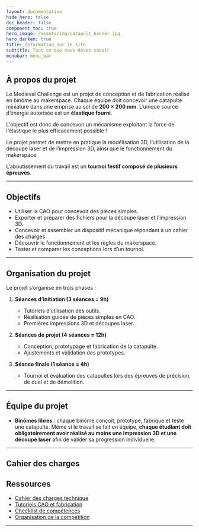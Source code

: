 ```yaml
---
layout: documentation
hide_hero: false
doc_header: false
component_toc: true
hero_image: /assets/img/catapult_banner.jpg
hero_darken: true
title: Information sur le site
subtitle: Tout ce que vous devez savoir
menubar: menu_bar
---
```


## À propos du projet  

Le Medieval Challenge est un projet de conception et de fabrication réalisé en binôme au makerspace. Chaque équipe doit concevoir une catapulte miniature dans une emprise au sol de **200 × 200 mm**. L’unique source d’énergie autorisée est un **élastique fourni**.  

L'objectif est donc de concevoir un mécanisme exploitant la force de l'élastique le plus efficacement possible !

Le projet permet de mettre en pratique la modélisation 3D, l’utilisation de la découpe laser et de l’impression 3D, ainsi que le fonctionnement du makerspace. 

L’aboutissement du travail est un **tournoi festif composé de plusieurs épreuves**.  

---

## Objectifs  

- Utiliser la CAO pour concevoir des pièces simples.  
- Exporter et préparer des fichiers pour la découpe laser et l’impression 3D.  
- Concevoir et assembler un dispositif mécanique répondant à un cahier des charges.  
- Découvrir le fonctionnement et les règles du makerspace.  
- Tester et comparer les conceptions lors d’un tournoi.  

---

## Organisation du projet  

Le projet s’organise en trois phases :  

1. **Séances d’initiation (3 séances = 9h)**  
   - Tutoriels d’utilisation des outils.  
   - Réalisation guidée de pièces simples en CAO.  
   - Premières impressions 3D et découpes laser.  

2. **Séances de projet (4 séances = 12h)**  
   - Conception, prototypage et fabrication de la catapulte.  
   - Ajustements et validation des prototypes.  

3. **Séance finale (1 séance = 4h)**  
   - Tournoi et évaluation des catapultes lors des épreuves de précision, de duel et de démolition.  

---

## Équipe du projet  

- **Binômes libres** : chaque binôme conçoit, prototype, fabrique et teste une catapulte. Même si le travail se fait en équipe, **chaque étudiant doit obligatoirement avoir réalisé au moins une impression 3D et une découpe laser** afin de valider sa progression individuelle.    
 

---

## Cahier des charges 

## Ressources  

- [Cahier des charges technique](#)  
- [Tutoriels CAO et fabrication](#)  
- [Checklist de compétences](#)  
- [Organisation de la compétition](#)  

---